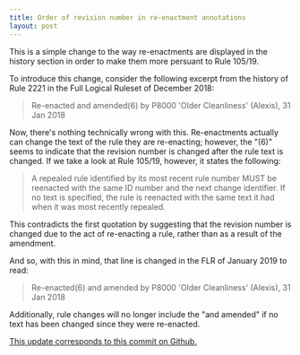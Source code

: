 ```yaml
---
title: Order of revision number in re-enactment annotations
layout: post
---
```


This is a simple change to the way re-enactments are displayed in the
history section in order to make them more persuant to Rule 105/19.

To introduce this change, consider the following excerpt from the
history of Rule 2221 in the Full Logical Ruleset of December 2018:

> Re-enacted and amended(6) by P8000 'Older Cleanliness' (Alexis), 31
> Jan 2018

Now, there's nothing technically wrong with this. Re-enactments actually
can change the text of the rule they are re-enacting; however, the "(6)"
seems to indicate that the revision number is changed after the rule
text is changed. If we take a look at Rule 105/19, however, it states
the following:

> A repealed rule identified by its most recent rule number MUST be
> reenacted with the same ID number and the next change identifier. If
> no text is specified, the rule is reenacted with the same text it had
> when it was most recently repealed.

This contradicts the first quotation by suggesting that the revision
number is changed due to the act of re-enacting a rule, rather than as a
result of the amendment.

And so, with this in mind, that line is changed in the FLR of January
2019 to read:

> Re-enacted(6) and amended by P8000 'Older Cleanliness' (Alexis), 31
> Jan 2018

Additionally, rule changes will no longer include the "and amended" if
no text has been changed since they were re-enacted. 

[This update corresponds to this commit on Github.](https://github.com/AgoraNomic/ruleset/commit/853a991fd04a8d384581a5e4c9559d7aaf7f1202)